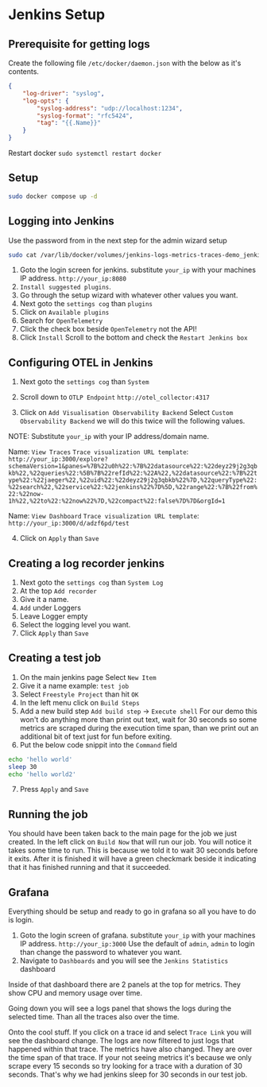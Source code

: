 # Jenkins Setup

## Prerequisite for getting logs
Create the following file `/etc/docker/daemon.json` with the below as it's contents.
```json
{
    "log-driver": "syslog",
    "log-opts": {
        "syslog-address": "udp://localhost:1234",
        "syslog-format": "rfc5424",
        "tag": "{{.Name}}"
    }
}
```
Restart docker `sudo systemctl restart docker`

## Setup
```bash
sudo docker compose up -d
```

## Logging into Jenkins
Use the password from in the next step for the admin wizard setup
```bash
sudo cat /var/lib/docker/volumes/jenkins-logs-metrics-traces-demo_jenkins_home/_data/secrets/initialAdminPassword
```
1. Goto the login screen for jenkins. substitute `your_ip` with your machines IP address. `http://your_ip:8080`
2. `Install suggested plugins`.
3. Go through the setup wizard with whatever other values you want.
4. Next goto the `settings cog` than `plugins`
5. Click on `Available plugins`
6. Search for `OpenTelemetry`
7. Click the check box beside `OpenTelemetry` not the API!
8. Click `Install`
Scroll to the bottom and check the `Restart Jenkins box`

## Configuring OTEL in Jenkins
1. Next goto the `settings cog` than `System`
2. Scroll down to `OTLP Endpoint` `http://otel_collector:4317`

3. Click on `Add Visualisation Observability Backend` Select `Custom Observability Backend` we will do this twice will the following values.
  
  NOTE: Substitute `your_ip` with your IP address/domain name.
  
  Name: `View Traces`
  `Trace visualization URL template`: `http://your_ip:3000/explore?schemaVersion=1&panes=%7B%22u0h%22:%7B%22datasource%22:%22deyz29j2g3qbkb%22,%22queries%22:%5B%7B%22refId%22:%22A%22,%22datasource%22:%7B%22type%22:%22jaeger%22,%22uid%22:%22deyz29j2g3qbkb%22%7D,%22queryType%22:%22search%22,%22service%22:%22jenkins%22%7D%5D,%22range%22:%7B%22from%22:%22now-1h%22,%22to%22:%22now%22%7D,%22compact%22:false%7D%7D&orgId=1`
  
  Name: `View Dashboard`
  `Trace visualization URL template`: `http://your_ip:3000/d/adzf6pd/test`

4. Click on `Apply` than `Save`

## Creating a log recorder jenkins
1. Next goto the `settings cog` than `System Log`
2. At the top `Add recorder`
3. Give it a name.
4. `Add` under Loggers
5. Leave Logger empty
6. Select the logging level you want.
7. Click `Apply` than `Save`

## Creating a test job
1. On the main jenkins page Select `New Item`
2. Give it a name example: `test job`
3. Select `Freestyle Project` than hit `OK`
4. In the left menu click on `Build Steps`
5. Add a new build step `Add build step` -> `Execute shell`
For our demo this won't do anything more than print out text, wait for 30 seconds so some metrics are scraped during the execution time span, than we print out an additional bit of text just for fun before exiting.
6. Put the below code snippit into the `Command` field
```bash
echo 'hello world'
sleep 30
echo 'hello world2'
```
7. Press `Apply` and `Save`

## Running the job
You should have been taken back to the main page for the job we just created.
In the left click on `Build Now` that will run our job. You will notice it takes some time to run. This is because we told it to wait 30 seconds before it exits. After it is finished it will have a green checkmark beside it indicating that it has finished running and that it succeeded.

## Grafana
Everything should be setup and ready to go in grafana so all you have to do is login.
1. Goto the login screen of grafana. substitute `your_ip` with your machines IP address. `http://your_ip:3000` Use the default of `admin`, `admin` to login than change the password to whatever you want.
2. Navigate to `Dashboards` and you will see the `Jenkins Statistics` dashboard

Inside of that dashboard there are 2 panels at the top for metrics. They show CPU and memory usage over time.

Going down you will see a logs panel that shows the logs during the selected time. Than all the traces also over the time.

Onto the cool stuff.
If you click on a trace id and select `Trace Link` you will see the dashboard change. The logs are now filtered to just logs that happened within that trace. The metrics have also changed. They are over the time span of that trace.
If your not seeing metrics it's because we only scrape every 15 seconds so try looking for a trace with a duration of 30 seconds. That's why we had jenkins sleep for 30 seconds in our test job.

